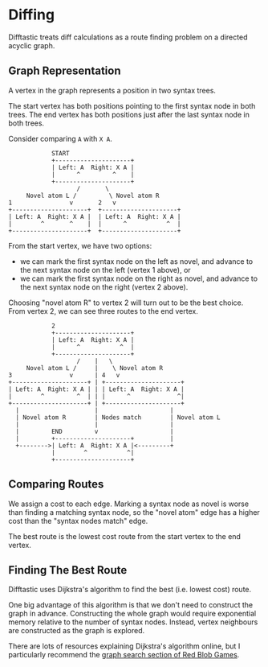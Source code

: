 # Diffing

Difftastic treats diff calculations as a route finding problem on a
directed acyclic graph.

## Graph Representation

A vertex in the graph represents a position in two syntax trees.

The start vertex has both positions pointing to the first syntax node
in both trees. The end vertex has both positions just
after the last syntax node in both trees.

Consider comparing `A` with `X A`.

```
            START
            +---------------------+
            | Left: A  Right: X A |
            |      ^         ^    |
            +---------------------+
                   /       \
     Novel atom L /         \ Novel atom R
1                v       2   v
+---------------------+  +---------------------+
| Left: A  Right: X A |  | Left: A  Right: X A |
|        ^       ^    |  |      ^           ^  |
+---------------------+  +---------------------+
```

From the start vertex, we have two options:

* we can mark the first syntax node on the left as novel, and advance
  to the next syntax node on the left (vertex 1 above), or
* we can mark the first syntax node on the right as novel, and advance
  to the next syntax node on the right (vertex 2 above).

Choosing "novel atom R" to vertex 2 will turn out to be the best
choice. From vertex 2, we can see three routes to the end vertex.

```
            2
            +---------------------+
            | Left: A  Right: X A |
            |      ^           ^  |
            +---------------------+
                   /    |   \
     Novel atom L /     |    \ Novel atom R
3                v      | 4   v
+---------------------+ | +---------------------+
| Left: A  Right: X A | | | Left: A  Right: X A |
|        ^         ^  | | |      ^             ^|
+---------------------+ | +---------------------+
  |                     |                    |
  | Novel atom R        | Nodes match        | Novel atom L
  |                     |                    |
  |         END         v                    |
  |         +---------------------+          |
  +-------->| Left: A  Right: X A |<---------+
            |        ^           ^|
            +---------------------+
```

## Comparing Routes

We assign a cost to each edge. Marking a syntax node as novel is worse
than finding a matching syntax node, so the "novel atom" edge has a
higher cost than the "syntax nodes match" edge.

The best route is the lowest cost route from the start vertex to the
end vertex.

## Finding The Best Route

Difftastic uses Dijkstra's algorithm to find the best (i.e. lowest cost)
route.

One big advantage of this algorithm is that we don't need to construct
the graph in advance. Constructing the whole graph would require
exponential memory relative to the number of syntax nodes. Instead,
vertex neighbours are constructed as the graph is explored.

There are lots of resources explaining Dijkstra's algorithm online,
but I particularly recommend the [graph search section of Red Blob
Games](https://www.redblobgames.com/pathfinding/a-star/introduction.html#dijkstra).
